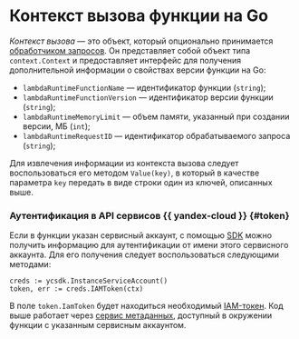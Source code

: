 # Контекст вызова функции на Go

_Контекст вызова_ — это объект, который опционально принимается [обработчиком запросов](handler.md). Он представляет собой объект типа `context.Context` и предоставляет интерфейс для получения дополнительной информации о свойствах версии функции на Go:
* `lambdaRuntimeFunctionName` — идентификатор функции (`string`);
* `lambdaRuntimeFunctionVersion` — идентификатор версии функции (`string`);
* `lambdaRuntimeMemoryLimit` — объем памяти, указанный при создании версии, МБ (`int`);
* `lambdaRuntimeRequestID` — идентификатор обрабатываемого запроса (`string`);

Для извлечения информации из контекста вызова следует воспользоваться его методом `Value(key)`, в который в качестве параметра `key` передать в виде строки один из ключей, описанных выше.



### Аутентификация в API сервисов {{ yandex-cloud }} {#token}

Если в функции указан сервисный аккаунт, с помощью [SDK](sdk.md) можно получить информацию для аутентификации от имени этого сервисного аккаунта. Для его получения следует воспользоваться следующими методами:

```golang
creds := ycsdk.InstanceServiceAccount()
token, err := creds.IAMToken(ctx)
```

В поле `token.IamToken` будет находиться необходимый [IAM-токен](../../../iam/concepts/authorization/iam-token.md).
Код выше работает через [сервис метаданных](../../../compute/operations/vm-connect/auth-inside-vm.md#auth-inside-vm), доступный в окружении функции с указанным сервисным аккаунтом. 

